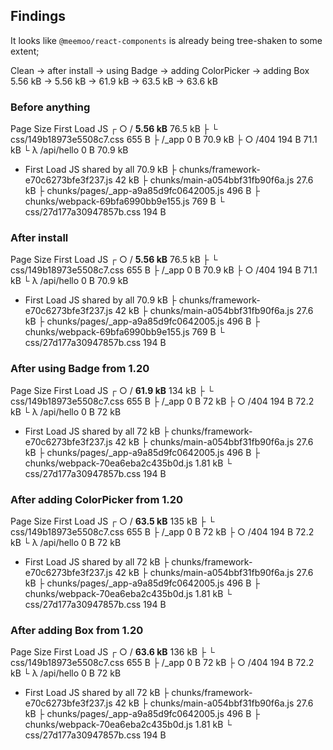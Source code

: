 ## Findings

It looks like `@meemoo/react-components` is already being tree-shaken to some extent;

Clean -> after install -> using Badge -> adding ColorPicker -> adding Box
5.56 kB -> 5.56 kB -> 61.9 kB -> 63.5 kB -> 63.6 kB

### Before anything

Page                                       Size     First Load JS
┌ ○ /                                      **5.56 kB**        76.5 kB
├   └ css/149b18973e5508c7.css             655 B
├   /_app                                  0 B            70.9 kB
├ ○ /404                                   194 B          71.1 kB
└ λ /api/hello                             0 B            70.9 kB
+ First Load JS shared by all              70.9 kB
  ├ chunks/framework-e70c6273bfe3f237.js   42 kB
  ├ chunks/main-a054bbf31fb90f6a.js        27.6 kB
  ├ chunks/pages/_app-a9a85d9fc0642005.js  496 B
  ├ chunks/webpack-69bfa6990bb9e155.js     769 B
  └ css/27d177a30947857b.css               194 B

### After install

Page                                       Size     First Load JS
┌ ○ /                                      **5.56 kB**        76.5 kB
├   └ css/149b18973e5508c7.css             655 B
├   /_app                                  0 B            70.9 kB
├ ○ /404                                   194 B          71.1 kB
└ λ /api/hello                             0 B            70.9 kB
+ First Load JS shared by all              70.9 kB
  ├ chunks/framework-e70c6273bfe3f237.js   42 kB
  ├ chunks/main-a054bbf31fb90f6a.js        27.6 kB
  ├ chunks/pages/_app-a9a85d9fc0642005.js  496 B
  ├ chunks/webpack-69bfa6990bb9e155.js     769 B
  └ css/27d177a30947857b.css               194 B

### After using Badge from 1.20

Page                                       Size     First Load JS
┌ ○ /                                      **61.9 kB**         134 kB
├   └ css/149b18973e5508c7.css             655 B
├   /_app                                  0 B              72 kB
├ ○ /404                                   194 B          72.2 kB
└ λ /api/hello                             0 B              72 kB
+ First Load JS shared by all              72 kB
  ├ chunks/framework-e70c6273bfe3f237.js   42 kB
  ├ chunks/main-a054bbf31fb90f6a.js        27.6 kB
  ├ chunks/pages/_app-a9a85d9fc0642005.js  496 B
  ├ chunks/webpack-70ea6eba2c435b0d.js     1.81 kB
  └ css/27d177a30947857b.css               194 B

### After adding ColorPicker from 1.20

Page                                       Size     First Load JS
┌ ○ /                                      **63.5 kB**         135 kB
├   └ css/149b18973e5508c7.css             655 B
├   /_app                                  0 B              72 kB
├ ○ /404                                   194 B          72.2 kB
└ λ /api/hello                             0 B              72 kB
+ First Load JS shared by all              72 kB
  ├ chunks/framework-e70c6273bfe3f237.js   42 kB
  ├ chunks/main-a054bbf31fb90f6a.js        27.6 kB
  ├ chunks/pages/_app-a9a85d9fc0642005.js  496 B
  ├ chunks/webpack-70ea6eba2c435b0d.js     1.81 kB
  └ css/27d177a30947857b.css               194 B
  
### After adding Box from 1.20

Page                                       Size     First Load JS
┌ ○ /                                      **63.6 kB**         136 kB
├   └ css/149b18973e5508c7.css             655 B
├   /_app                                  0 B              72 kB
├ ○ /404                                   194 B          72.2 kB
└ λ /api/hello                             0 B              72 kB
+ First Load JS shared by all              72 kB
  ├ chunks/framework-e70c6273bfe3f237.js   42 kB
  ├ chunks/main-a054bbf31fb90f6a.js        27.6 kB
  ├ chunks/pages/_app-a9a85d9fc0642005.js  496 B
  ├ chunks/webpack-70ea6eba2c435b0d.js     1.81 kB
  └ css/27d177a30947857b.css               194 B